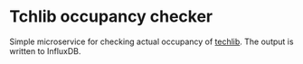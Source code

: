 # Tchlib occupancy checker

Simple microservice for checking actual occupancy of [techlib](https://www.techlib.cz/en/). The output is written
 to InfluxDB. 
